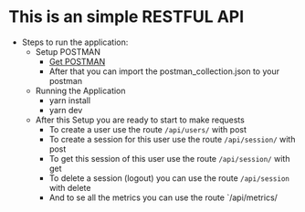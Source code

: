 # This is an simple RESTFUL API 

- Steps to run the application: 
  - Setup POSTMAN
    - [Get POSTMAN](https://www.postman.com/)
    -  After that you can import the postman_collection.json to your postman
  - Running the Application
    - yarn install
    - yarn dev
  - After this Setup you are ready to start to make requests
    - To create a user use the route `/api/users/` with post
    - To create a session for this user use the route `/api/session/` with post
    - To get this session of this user use the route `/api/session/` with get
    - To delete a session (logout) you can use the route `/api/session` with delete
    - And to se all the metrics you can use the route `/api/metrics/